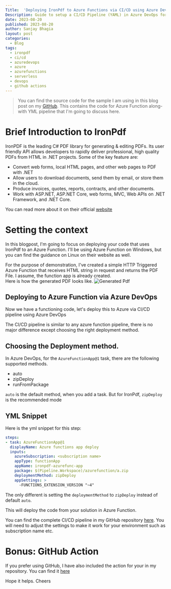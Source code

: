 ```yaml
---
Title:  'Deploying IronPdf to Azure Functions via CI/CD using Azure DevOps'
Description: Guide to setup a CI/CD Pipeline (YAML) in Azure DevOps for running IronPdf in Azure Functions.
date: 2023-08-20
published: 2023-08-20
author: Sanjay Bhagia
layout: post
categories:
  - Blog
tags:
  - ironpdf
  - ci/cd
  - azuredevops
  - azure
  - azurefunctions
  - serverless
  - devops
  - github actions
---
```

> You can find the source code for the sample I am using in this blog post on my [GitHub](https://github.com/sanjaybhagia/testironpdf). This contains the code for Azure Function along-with YML pipeline that I'm going to discuss here. 

# Brief Introduction to IronPdf
IronPDF is the leading C# PDF library for generating & editing PDFs. Its user friendly API allows developers to rapidly deliver professional, high quality PDFs from HTML in .NET projects. Some of the key feature are: 
- Convert web forms, local HTML pages, and other web pages to PDF with .NET
- Allow users to download documents, send them by email, or store them in the cloud.
- Produce invoices, quotes, reports, contracts, and other documents.
- Work with ASP.NET, ASP.NET Core, web forms, MVC, Web APIs on .NET Framework, and .NET Core.
  
You can read more about it on their official [website](http://ironpdf.com)

# Setting the context

In this blogpost, I'm going to focus on deploying your code that uses IronPdf to an Azure Function. I'll be using Azure Function on Windows, but you can find the guidance on Linux on their website as well. 

For the purpose of demonstration, I've created a simple HTTP Triggered Azure Function that receives HTML string in request and returns the PDF File. I assume, the function app is already created.  
Here is how the generated PDF looks like. 
![Generated Pdf](/images/pdf-generated-by-ironpdf.png)


## Deploying to Azure Function via Azure DevOps
Now we have a functioning code, let's deploy this to Azure via CI/CD pipeline using Azure DevOps

The CI/CD pipeline is similar to any azure function pipeline, there is no major difference except choosing the right deployment method. 

## Choosing the Deployment method.
In Azure DevOps, for the `AzureFunctionApp@1` task, there are the following supported methods. 
- auto
- zipDeploy
- runFromPackage

`auto` is the default method, when you add a task. But for IronPdf, `zipDeploy` is the recommended mode

## YML Snippet
Here is the yml snippet for this step: 

```yml
steps:
- task: AzureFunctionApp@1
  displayName: Azure functions app deploy
  inputs:
    azureSubscription: <subscription name>
    appType: functionApp
    appName: ironpdf-azurefunc-app 
    package: $(Pipeline.Workspace)/azurefunction/a.zip
    deploymentMethod: zipDeploy
    appSettings: >
      -FUNCTIONS_EXTENSION_VERSION "~4"
```
The only different is setting the `deploymentMethod` to `zipDeploy` instead of default `auto`.

This will deploy the code from your solution in Azure Function. 

You can find the complete CI/CD pipeline in my GitHub repository [here](https://github.com/sanjaybhagia/testironpdf/blob/main/ironpdf-azurefunc-pipeline.yml). You will need to adjust the settings to make it work for your environment such as subscription name etc. 

# Bonus: GitHub Action
If you prefer using GitHub, I have also included the action for your in my repository. You can find it [here](https://github.com/sanjaybhagia/testironpdf/blob/main/.github/workflows/azure-functions-app-dotnet.yml)

Hope it helps. 
Cheers
